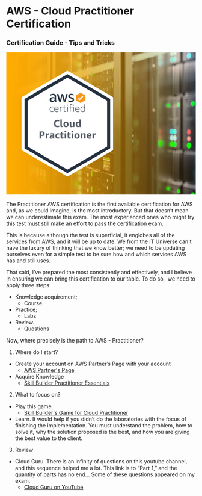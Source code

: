 # AWS - Cloud Practitioner Certification
### Certification Guide - Tips and Tricks

![img1](image/AWS-Cloud-Practitioner-official-exam-study-guides.jpg)

The Practitioner AWS certification is the first available certification for AWS and, as we could imagine, is the most introductory. But that doesn’t mean we can underestimate this exam. The most experienced ones who might try this test must still make an effort to pass the certification exam.

This is because although the test is superficial, it englobes all of the services from AWS, and it will be up to date. We from the IT Universe can't have the luxury of thinking that we know better; we need to be updating ourselves even for a simple test to be sure how and which services AWS has and still uses.

That said, I’ve prepared the most consistently and effectively, and I believe in ensuring we can bring this certification to our table.
To do so,  we need to apply three steps:
- Knowledge acquirement;
  - Course
- Practice;
  - Labs
- Review.
  - Questions

Now, where precisely is the path to AWS - Practitioner?
1. Where do I start?
  - Create your account on AWS Partner’s Page with your account
    - [AWS Partner's Page](https://partnercentral.awspartner.com/home)
  - Acquire Knowledge
    - [Skill Builder Practitioner Essentials](https://explore.skillbuilder.aws/learn/course/external/view/elearning/134/aws-cloud-practitioner-essentials)
2. What to focus on?
  - Play this game.
    - [Skill Builder's Game for Cloud Practitioner](https://explore.skillbuilder.aws/learn/course/internal/view/elearning/11458/aws-cloud-quest-cloud-practitioner)
  - Learn. It would help if you didn’t do the laboratories with the focus of finishing the implementation. You must understand the problem, how to solve it, why the solution proposed is the best, and how you are giving the best value to the client.
3. Review
  - Cloud Guru. There is an infinity of questions on this youtube channel, and this sequence helped me a lot. This link is to “Part 1,” and the quantity of parts has no end… Some of these questions appeared on my exam.
    -  [Cloud Guru on YouTube](https://youtu.be/IvvD13aNO68?list=LL)
